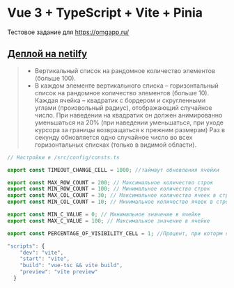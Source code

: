 # Vue 3 + TypeScript + Vite + Pinia

Тестовое задание для https://omgapp.ru/

## [Деплой на netilfy](https://66348224eeff06ad9a6315a6--glistening-travesseiro-39a775.netlify.app/)

> - Вертикальный список на рандомное количество элементов (больше 100).
> - В каждом элементе вертикального списка – горизонтальный список на рандомное количество элементов (больше 10). Каждая ячейка – квадратик с бордером и скругленными углами (произвольный радиус), отображающий случайное число. При наведении на квадратик он должен анимированно уменьшаться на 20% (при наведении уменьшаться, при уходе курсора за границы возвращаться к прежним размерам)
>   Раз в секунду обновляется одно случайное число во всех горизонтальных списках (только в видимой области).

```js
// Настройки в /src/config/consts.ts

export const TIMEOUT_CHANGE_CELL = 1000; //таймаут обновления ячейки

export const MAX_ROW_COUNT = 200; // Максимальное количество строк
export const MIN_ROW_COUNT = 100; // Минимальное количество строк
export const MAX_COL_COUNT = 30; // Максимальное количество ячеек в строке
export const MIN_COL_COUNT = 10; // Минимальное количество ячеек в строке

export const MIN_C_VALUE = 0; // Минимальное значение в ячейке
export const MAX_C_VALUE = 100; // Максимальное значение в ячейке

export const PERCENTAGE_OF_VISIBILITY_CELL = 1; //Процент, при которм ячейка считается видимой от 0 до 1
```

```js
"scripts": {
    "dev": "vite",
    "start": "vite",
    "build": "vue-tsc && vite build",
    "preview": "vite preview"
  }
```
